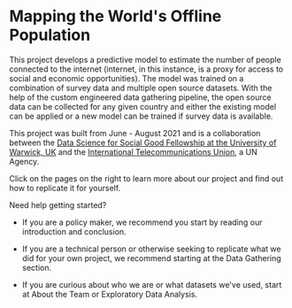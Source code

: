 # Mapping the World's Offline Population

This project develops a predictive model to estimate the number of people connected to the internet (internet, in this instance, is a proxy for access to social and economic opportunities). The model was trained on a combination of survey data and multiple open source datasets. With the help of the custom engineered data gathering pipeline, the open source data can be collected for any given country and either the existing model can be applied or a new model can be trained if survey data is available.

This project was built from June - August 2021 and is a collaboration between the [Data Science for Social Good Fellowship at the University of Warwick, UK](https://warwick.ac.uk/research/data-science/warwick-data/dssgx/) and the [International Telecommunications Union](https://www.itu.int/en/Pages/default.aspx), a UN Agency. 


Click on the pages on the right to learn more about our project and find out how to replicate it for yourself. 

Need help getting started?

- If you are a policy maker, we recommend you start by reading our introduction and conclusion.

- If you are a technical person or otherwise seeking to replicate what we did for your own project, we recommend starting at the Data Gathering section.

- If you are curious about who we are or what datasets we've used, start at About the Team or Exploratory Data Analysis.